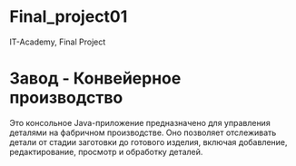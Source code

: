 # Final_project01
IT-Academy, Final Project
# Завод - Конвейерное производство

Это консольное Java-приложение предназначено для управления деталями на фабричном производстве. Оно позволяет отслеживать детали от стадии заготовки до готового изделия, включая добавление, редактирование, просмотр и обработку деталей. 
